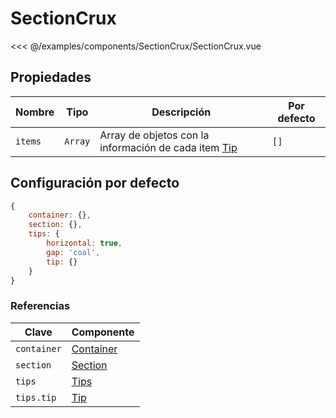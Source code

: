 # SectionCrux

<Preview>
  <template slot="demo">
    <components-SectionCrux-SectionCrux />
  </template>

  <<< @/examples/components/SectionCrux/SectionCrux.vue
</Preview>

## Propiedades

| Nombre  | Tipo    | Descripción                                                      | Por defecto |
|---------|---------|------------------------------------------------------------------|-------------|
| `items` | `Array` | Array de objetos con la información de cada item [Tip](./tip.md) | `[]`        |

## Configuración por defecto

```js
{
    container: {},
    section: {},
    tips: {
        horizontal: true,
        gap: 'coal',
        tip: {}
    }
}
```

### Referencias

| Clave       | Componente                  |
|-------------|-----------------------------|
| `container` | [Container](./container.md) |
| `section`   | [Section](./section.md)     |
| `tips`      | [Tips](./tips.md)           |
| `tips.tip`  | [Tip](./tip.md)             |